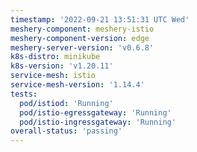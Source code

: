 ```yaml
---
timestamp: '2022-09-21 13:51:31 UTC Wed'
meshery-component: meshery-istio
meshery-component-version: edge
meshery-server-version: 'v0.6.8'
k8s-distro: minikube
k8s-version: 'v1.20.11'
service-mesh: istio
service-mesh-version: '1.14.4'
tests:
  pod/istiod: 'Running'
  pod/istio-egressgateway: 'Running'
  pod/istio-ingressgateway: 'Running'
overall-status: 'passing'
---
```

